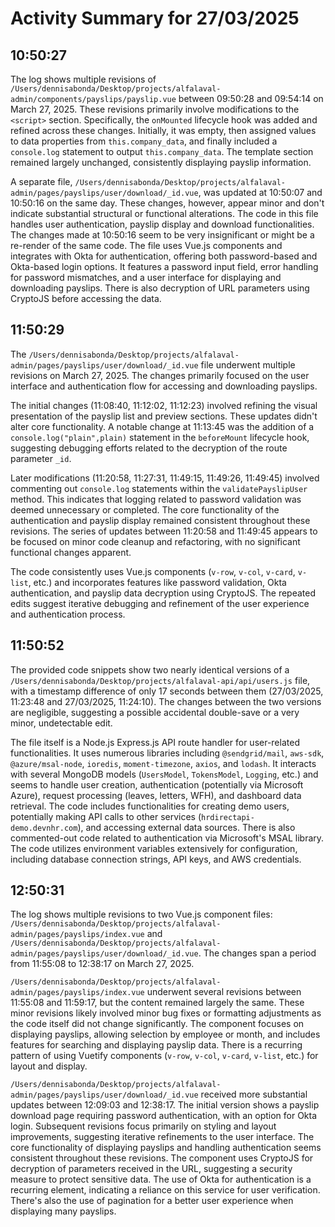 # Activity Summary for 27/03/2025

## 10:50:27
The log shows multiple revisions of `/Users/dennisabonda/Desktop/projects/alfalaval-admin/components/payslips/payslip.vue` between 09:50:28 and 09:54:14 on March 27, 2025.  These revisions primarily involve modifications to the `<script>` section.  Specifically, the `onMounted` lifecycle hook was added and refined across these changes. Initially, it was empty, then assigned values to data properties from `this.company_data`, and finally included a `console.log` statement to output `this.company_data`.  The template section remained largely unchanged, consistently displaying payslip information.

A separate file, `/Users/dennisabonda/Desktop/projects/alfalaval-admin/pages/payslips/user/download/_id.vue`, was updated at 10:50:07 and 10:50:16 on the same day.  These changes, however, appear minor and don't indicate substantial structural or functional alterations. The code in this file handles user authentication, payslip display and download functionalities. The changes made at 10:50:16 seem to be very insignificant or might be a re-render of the same code.  The file uses Vue.js components and integrates with Okta for authentication, offering both password-based and Okta-based login options.  It features a password input field, error handling for password mismatches, and a user interface for displaying and downloading payslips.  There is also decryption of URL parameters using CryptoJS before accessing the data.


## 11:50:29
The `/Users/dennisabonda/Desktop/projects/alfalaval-admin/pages/payslips/user/download/_id.vue` file underwent multiple revisions on March 27, 2025.  The changes primarily focused on the  user interface and authentication flow for accessing and downloading payslips.

The initial changes (11:08:40, 11:12:02, 11:12:23) involved refining the visual presentation of the payslip list and preview sections. These updates didn't alter core functionality.  A notable change at 11:13:45 was the addition of a `console.log("plain",plain)` statement in the `beforeMount` lifecycle hook, suggesting debugging efforts related to the decryption of the route parameter `_id`.

Later modifications (11:20:58, 11:27:31, 11:49:15, 11:49:26, 11:49:45) involved commenting out `console.log` statements within the `validatePayslipUser` method. This indicates that logging related to password validation was deemed unnecessary or completed. The core functionality of the authentication and payslip display remained consistent throughout these revisions. The series of updates between 11:20:58 and 11:49:45 appears to be focused on minor code cleanup and refactoring, with no significant functional changes apparent.


The code consistently uses Vue.js components (`v-row`, `v-col`, `v-card`, `v-list`, etc.) and incorporates features like password validation, Okta authentication, and payslip data decryption using CryptoJS.  The repeated edits suggest iterative debugging and refinement of the user experience and authentication process.


## 11:50:52
The provided code snippets show two nearly identical versions of a `/Users/dennisabonda/Desktop/projects/alfalaval-api/api/users.js` file, with a timestamp difference of only 17 seconds between them (27/03/2025, 11:23:48 and 27/03/2025, 11:24:10).  The changes between the two versions are negligible, suggesting a possible accidental double-save or a very minor, undetectable edit.

The file itself is a Node.js Express.js API route handler for user-related functionalities.  It uses numerous libraries including `@sendgrid/mail`, `aws-sdk`, `@azure/msal-node`, `ioredis`, `moment-timezone`, `axios`, and `lodash`.  It interacts with several MongoDB models (`UsersModel`, `TokensModel`, `Logging`, etc.) and seems to handle user creation, authentication (potentially via Microsoft Azure), request processing (leaves, letters, WFH), and dashboard data retrieval.  The code includes functionalities for creating demo users, potentially making API calls to other services (`hrdirectapi-demo.devnhr.com`), and accessing external data sources.  There is also commented-out code related to authentication via Microsoft's MSAL library.  The code utilizes environment variables extensively for configuration, including database connection strings, API keys, and AWS credentials.


## 12:50:31
The log shows multiple revisions to two Vue.js component files: `/Users/dennisabonda/Desktop/projects/alfalaval-admin/pages/payslips/index.vue` and `/Users/dennisabonda/Desktop/projects/alfalaval-admin/pages/payslips/user/download/_id.vue`.  The changes span a period from 11:55:08 to 12:38:17 on March 27, 2025.

`/Users/dennisabonda/Desktop/projects/alfalaval-admin/pages/payslips/index.vue` underwent several revisions between 11:55:08 and 11:59:17, but the content remained largely the same. These minor revisions likely involved minor bug fixes or formatting adjustments as the code itself did not change significantly.  The component focuses on displaying payslips, allowing selection by employee or month, and includes features for searching and displaying payslip data.  There is a recurring pattern of using Vuetify components (`v-row`, `v-col`, `v-card`, `v-list`, etc.) for layout and display.

`/Users/dennisabonda/Desktop/projects/alfalaval-admin/pages/payslips/user/download/_id.vue` received more substantial updates between 12:09:03 and 12:38:17.  The initial version shows a payslip download page requiring password authentication, with an option for Okta login.  Subsequent revisions focus primarily on styling and layout improvements, suggesting iterative refinements to the user interface. The core functionality of displaying payslips and handling authentication seems consistent throughout these revisions.  The component uses CryptoJS for decryption of parameters received in the URL, suggesting a security measure to protect sensitive data.  The use of Okta for authentication is a recurring element, indicating a reliance on this service for user verification.  There's also the use of pagination for a better user experience when displaying many payslips.
